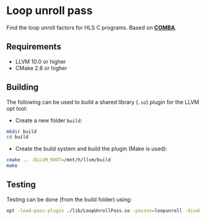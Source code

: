 # Loop unroll pass

Find the loop unroll factors for HLS C programs. Based on [**COMBA**](https://github.com/zjru/COMBA).

## Requirements
- LLVM 10.0 or higher
- CMake 2.8 or higher

## Building
The following can be used to build a shared library (`.so`) plugin for the LLVM opt tool:
- Create a new folder `build`:
```bash
mkdir build
cd build
```

- Create the build system and build the plugin (Make is used):
```bash
cmake .. -DLLVM_ROOT=/mnt/h/llvm/build
make
```

## Testing
Testing can be done (from the build folder) using:
```bash
opt -load-pass-plugin ./lib/LoopUnrollPass.so -passes=loopunroll -disable-output ../test/test.ll
```

